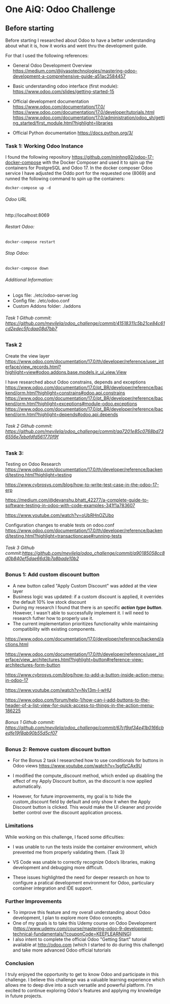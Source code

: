 
# One AiQ: Odoo Challenge

## Before starting
Before starting I researched about Odoo to have a better understanding about what it is, how it works and went thru the development guide. 

For that I used the following references: 
- General Odoo Development Overview
https://medium.com/@jivasotechnologies/mastering-odoo-development-a-comprehensive-guide-a51ac2584457

- Basic understanding odoo interface (first module):
https://www.odoo.com/slides/getting-started-15

- Official development documentation
https://www.odoo.com/documentation/17.0/
https://www.odoo.com/documentation/17.0/developer/tutorials.html
https://www.odoo.com/documentation/17.0/administration/odoo_sh/getting_started/first_module.html?highlight=libraries

- Official Python documentation
https://docs.python.org/3/

### Task 1: Working Odoo Instance
I found the following repository https://github.com/minhng92/odoo-17-docker-compose with the Docker Composer and used it to spin up the containers for PostgreSQL and Odoo 17. In the docker composer Odoo service I have adjusted the Oddo port for the requested one (8069) and runned the following command to spin up the containers:

`docker-compose up -d`

###### Odoo URL
http://localhost:8069

###### Restart Odoo:
`docker-compose restart`

###### Stop Odoo:
`docker-compose down`

###### Additional Information:
- Logs file: ./etc/odoo-server.log
- Config file: ./etc/odoo.conf
- Custom Addons folder: ./addons

###### Task 1 Github commit: https://github.com/mevilela/odoo_challenge/commit/41518311c5b21ce84c61cd2edec5fcdaa08d7bb7


### Task 2 

Create the view layer
https://www.odoo.com/documentation/17.0/th/developer/reference/user_interface/view_records.html?highlight=view#odoo.addons.base.models.ir_ui_view.View

I have researched about Odoo constrains, depends and exceptions 
https://www.odoo.com/documentation/17.0/pt_BR/developer/reference/backend/orm.html?highlight=constrains#odoo.api.constrains
https://www.odoo.com/documentation/17.0/pt_BR/developer/reference/backend/orm.html?highlight=exceptions#module-odoo.exceptions
https://www.odoo.com/documentation/17.0/pt_BR/developer/reference/backend/orm.html?highlight=depends#odoo.api.depends

###### Task 2 Github commit: https://github.com/mevilela/odoo_challenge/commit/aa7201e85c0768bd736556e7ebafdfd561770f9f

### Task 3: 
Testing on Odoo Research
https://www.odoo.com/documentation/17.0/th/developer/reference/backend/testing.html?highlight=testing
 
https://www.cybrosys.com/blog/how-to-write-test-case-in-the-odoo-17-erp

https://medium.com/@devanshu.bhatt_42277/a-complete-guide-to-software-testing-in-odoo-with-code-examples-341f1a783607

https://www.youtube.com/watch?v=oUbRHnOZUbo

Configuration changes to enable tests on odoo.conf
https://www.odoo.com/documentation/17.0/th/developer/reference/backend/testing.html?highlight=transactioncase#running-tests

###### Task 3 Github commit:https://github.com/mevilela/odoo_challenge/commit/a90185058cc8d0b840ef5dae66d3b7a8bade10b2

### Bonus 1: Add custom discount button

- A new button called "Apply Custom Discount" was added at the view layer
- Business logic was updated: if a custom discount is applied, it overrides the default 10% low stock discount
- During my research I found that there is an specific ***action type button***. However, I wasn't able to successfully implement it. I will need to research futher how to properly use it. 
- The current implementation prioritizes functionality while maintaining compatibility with existing components.

https://www.odoo.com/documentation/17.0/developer/reference/backend/actions.html

https://www.odoo.com/documentation/17.0/th/developer/reference/user_interface/view_architectures.html?highlight=button#reference-view-architectures-form-button

https://www.cybrosys.com/blog/how-to-add-a-button-inside-action-menu-in-odoo-17

https://www.youtube.com/watch?v=Ny13m-l-wHU

https://www.odoo.com/forum/help-1/how-can-i-add-buttons-to-the-header-of-a-list-view-for-quick-access-to-things-in-the-action-menu-186225

###### Bonus 1 Github commit: https://github.com/mevilela/odoo_challenge/commit/67cf9af34e41b0166cbedfe19f8ab90b55d5cf07

### Bonus 2: Remove custom discount button
- For the Bonus 2 task I researched how to use conditionals for buttons in Odoo views
https://www.youtube.com/watch?v=1sgflzCAx9U

- I modified the compute_discount method, which ended up disabling the effect of my Apply Discount button, as the discount is now applied automatically. 

- However, for future improvements, my goal is to hide the custom_discount field by default and only show it when the Apply Discount button is clicked. This would make the UI cleaner and provide better control over the discount application process.

### Limitations 
While working on this challenge, I faced some dificulties:
- I was unable to run the tests inside the container environment, which prevented me from properly validating them.  (Task 3)

- VS Code was unable to correctly recognize Odoo’s libraries, making development and debugging more difficult.

- These issues highlighted the need for deeper research on how to configure a pratical development environment for Odoo, particulary container integration and IDE support. 

### Further Improvements
- To improve this feature and my overall understanding about Odoo development, I plan to explore more Odoo concepts. 
- One of my goals is to take this Udemy course on Odoo Development (https://www.udemy.com/course/mastering-odoo-9-development-technical-fundamentals/?couponCode=KEEPLEARNING)
- I also intent to complete the official Odoo "Getting Start"  tutorial available at http://odoo.com (which I started to do during this challenge) and take more advanced Odoo official tutorials

### Conclusion
I truly enjoyed the opportunity to get to know Odoo and participate in this challenge. I believe this challenge was a valuable learning experience which allows me to deep dive into a such versatile and powerful platform. I’m excited to continue exploring Odoo's features and applying my knowledge in future projects.
